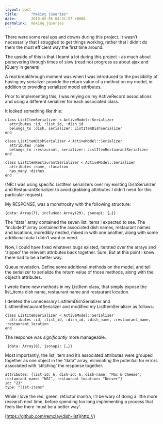 ```yaml
---
layout: post
title:      "Making jQueries"
date:       2018-06-06 04:31:57 +0000
permalink:  making_jqueries
---
```


There were some real ups and downs during this project. It wasn’t necessarily that I struggled to get things working, rather that I didn’t do them the most efficient way the first time around.

The upside of this is that I learnt a lot during this project - as much about persevering through times of slow (read no) progress as about ajax and jQuery in general.

A real breakthrough moment was when I was introduced to the possibility of having my serializer provide the return value of a method on my model, in addition to providing serialized model attributes.

Prior to implementing this, I was relying on my ActiveRecord associations and using a different serializer for each associated class.

It looked something like this:

```
class ListItemSerializer < ActiveModel::Serializer
  attributes :id, :list_id, :dish_id
  belongs_to :dish, serializer: ListItemDishSerializer
end
```

```
class ListItemDishSerializer < ActiveModel::Serializer
  attributes :name
  belongs_to :restaurant, serializer: ListItemRestaurantSerializer
end
```

```
class ListItemRestaurantSerializer < ActiveModel::Serializer
  attributes :name, :location
  has_many :dishes
end
```

(NB: I was using specific ListItem serializers over my existing DishSerializer and RestaurantSerializer to avoid grabbing attributes I didn’t need for this particular request).

My RESPONSE, was a monstrosity with the following structure:

```{data: Array(7), included: Array(29), jsonapi: {…}}```

The “data” array contained the seven list_items I expected to see. The “included” array contained the associated dish names, restaurant names and locations, incredibly nested, mixed in with one another, along with some additional data I didn’t want or need.

Now, I could have fixed whatever bugs existed, iterated over the arrays and ‘zipped’ the relevant attributes back together. Sure. But at this point I knew there had to be a better way.

Queue revelation. Define some additional methods on the model, and tell the serializer to serialize the return value of those methods, along with the object’s attributes.

I wrote three new methods in my ListItem class, that simply expose the list_items dish name, restaurant name and restaurant location. 

I deleted the unnecessary ListItemDishSerializer and ListItemRestaurantSerializer and modified my ListItemSerializer as follows:

```
class ListItemSerializer < ActiveModel::Serializer
  attributes :id, :list_id, :dish_id, :dish_name, :restaurant_name, :restaurant_location
end
```

The response was *significantly* more manageable.

``` {data: Array(8), jsonapi: {…}}```

Most importantly, the list_item and it’s associated attributes were grouped together as one object in the “data” array, eliminating the potential for errors associated with ‘stitching’ the response together.

```
attributes: {list-id: 6, dish-id: 6, dish-name: "Mac & Cheese", restaurant-name: "W&C", restaurant-location: "Denver"}
id: "23"
type: "list-items"
```

While I love the red, green, refactor mantra, I’ll be wary of doing a little more research next time, before spending too long implementing a process that feels like there ‘must be a better way’.

[https://github.com/remclay/dish-list](http://)
